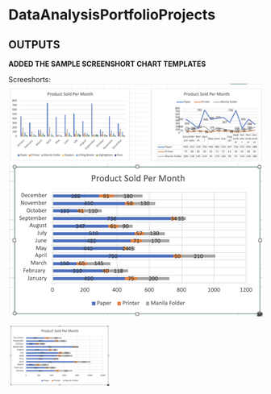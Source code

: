 # DataAnalysisPortfolioProjects

## OUTPUTS 
**ADDED THE SAMPLE SCREENSHORT CHART TEMPLATES**

Screeshorts:
![Screenshort1](https://github.com/Rahulr143/DataAnalysisPortfolioProjects/blob/master/chart%20templates.png)
![Screenshort2](https://github.com/Rahulr143/DataAnalysisPortfolioProjects/blob/master/chart2.png)

<img src="https://github.com/Rahulr143/DataAnalysisPortfolioProjects/blob/master/chart2.png" alt="Your Screenshot" width="200"/>
